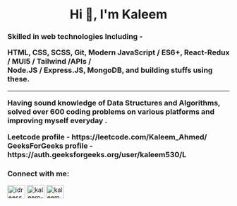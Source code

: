 <h1 align="center">Hi 👋, I'm Kaleem</h1>
<h3 align="left">Skilled in web technologies Including - <br/>
<p></p>
HTML, CSS, SCSS, Git, Modern JavaScript / ES6+, React-Redux / MUI5 / Tailwind /APIs / <br/> Node.JS / Express.JS, MongoDB, and building stuffs using these.
<hr/>
Having sound knowledge of Data Structures and Algorithms, <br/> solved over 600 coding problems on various platforms and improving myself everyday .
<p></p>
Leetcode profile - https://leetcode.com/Kaleem_Ahmed/ <br/>
GeeksForGeeks profile -
https://auth.geeksforgeeks.org/user/kaleem530/L</h3>

<h3 align="left">Connect with me:</h3>
<p align="left">
<a href="https://twitter.com/idreesshaam" target="blank"><img align="center" src="https://raw.githubusercontent.com/rahuldkjain/github-profile-readme-generator/master/src/images/icons/Social/twitter.svg" alt="idreesshaam" height="30" width="40" /></a>
<a href="https://linkedin.com/in/kaleem-ahmed-" target="blank"><img align="center" src="https://raw.githubusercontent.com/rahuldkjain/github-profile-readme-generator/master/src/images/icons/Social/linked-in-alt.svg" alt="kaleem-ahmed-" height="30" width="40" /></a>
<a href="https://www.leetcode.com/kaleem_ahmed" target="blank"><img align="center" src="https://raw.githubusercontent.com/rahuldkjain/github-profile-readme-generator/master/src/images/icons/Social/leet-code.svg" alt="kaleem_ahmed" height="30" width="40" /></a>
</p>

